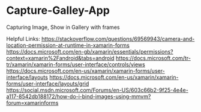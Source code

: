 # Capture-Galley-App
Capturing Image, Show in Gallery with frames

Helpful Links:
https://stackoverflow.com/questions/69569943/camera-and-location-permission-at-runtime-in-xamarin-forms
https://docs.microsoft.com/en-gb/xamarin/essentials/permissions?context=xamarin%2Fandroid&tabs=android
https://docs.microsoft.com/tr-tr/xamarin/xamarin-forms/user-interface/controls/views
https://docs.microsoft.com/en-us/xamarin/xamarin-forms/user-interface/layouts
https://docs.microsoft.com/en-us/xamarin/xamarin-forms/user-interface/layouts/grid
https://social.msdn.microsoft.com/Forums/en-US/603c66b2-9f25-4e4e-a117-8542db188172/how-do-i-bind-images-using-mmvm?forum=xamarinforms
